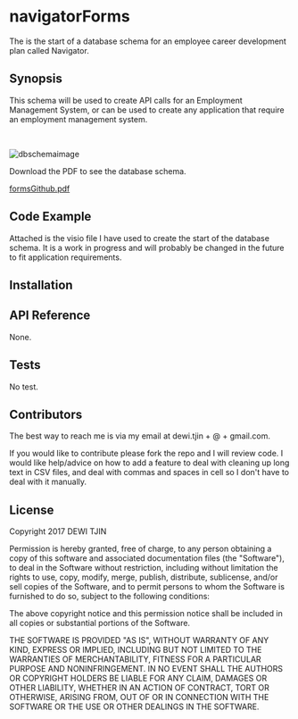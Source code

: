 # navigatorForms
The is the start of a database schema for an employee career development plan called Navigator.

## Synopsis

This schema will be used to create API calls for an Employment Management System, or can be used to create any application that require an employment management system.

<br/>

![dbschemaimage](https://user-images.githubusercontent.com/6993716/32254018-7b91a4dc-be5b-11e7-88a7-97dae89ab78f.PNG)

Download the PDF to see the database schema.

[formsGithub.pdf](https://github.com/dewitjin/navigatorForms/files/1432645/formsGithub.pdf)

## Code Example

Attached is the visio file I have used to create the start of the database schema. It is a work in progress and will probably be changed in the future to fit application requirements.

## Installation

## API Reference

None.

## Tests

No test.

## Contributors

The best way to reach me is via my email at dewi.tjin + @ + gmail.com.

If you would like to contribute please fork the repo and I will review code.  I would like help/advice on how to add a feature to deal with cleaning up long text in CSV files, and deal with commas and spaces in cell so I don't have to deal with it manually.

## License

Copyright 2017 DEWI TJIN

Permission is hereby granted, free of charge, to any person obtaining a copy of this software and associated documentation files (the "Software"), to deal in the Software without restriction, including without limitation the rights to use, copy, modify, merge, publish, distribute, sublicense, and/or sell copies of the Software, and to permit persons to whom the Software is furnished to do so, subject to the following conditions:

The above copyright notice and this permission notice shall be included in all copies or substantial portions of the Software.

THE SOFTWARE IS PROVIDED "AS IS", WITHOUT WARRANTY OF ANY KIND, EXPRESS OR IMPLIED, INCLUDING BUT NOT LIMITED TO THE WARRANTIES OF MERCHANTABILITY, FITNESS FOR A PARTICULAR PURPOSE AND NONINFRINGEMENT. IN NO EVENT SHALL THE AUTHORS OR COPYRIGHT HOLDERS BE LIABLE FOR ANY CLAIM, DAMAGES OR OTHER LIABILITY, WHETHER IN AN ACTION OF CONTRACT, TORT OR OTHERWISE, ARISING FROM, OUT OF OR IN CONNECTION WITH THE SOFTWARE OR THE USE OR OTHER DEALINGS IN THE SOFTWARE.


